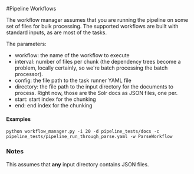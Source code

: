 #Pipeline Workflows


The workflow manager assumes that you are running the pipeline on some set of files for bulk processing. The supported workflows are built with standard inputs, as are most of the tasks. 

The parameters:

- workflow: the name of the workflow to execute
- interval: number of files per chunk (the dependency trees become a problem, locally certainly, so we're batch processing the batch processor).
- config: the file path to the task runner YAML file
- directory: the file path to the input directory for the documents to process. Right now, those are the Solr docs as JSON files, one per.
- start: start index for the chunking
- end: end index for the chunking


#### Examples

```
python workflow_manager.py -i 20 -d pipeline_tests/docs -c pipeline_tests/pipeline_run_through_parse.yaml -w ParseWorkflow
```


### Notes

This assumes that **any** input directory contains JSON files.

